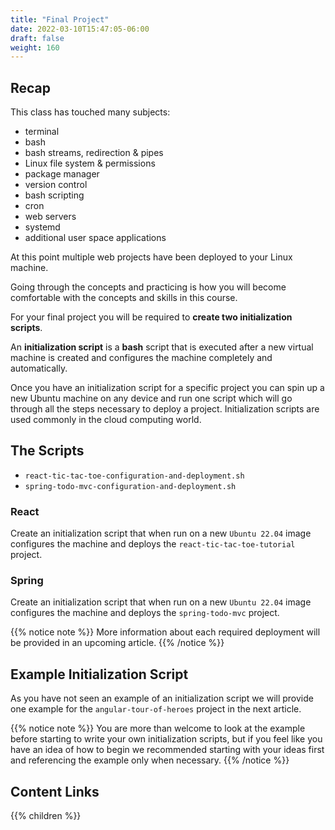 ```yaml
---
title: "Final Project"
date: 2022-03-10T15:47:05-06:00
draft: false
weight: 160
---
```


## Recap

This class has touched many subjects:

- terminal
- bash
- bash streams, redirection & pipes
- Linux file system & permissions
- package manager
- version control
- bash scripting
- cron
- web servers
- systemd
- additional user space applications

At this point multiple web projects have been deployed to your Linux machine.

Going through the concepts and practicing is how you will become comfortable with the concepts and skills in this course.

For your final project you will be required to **create two initialization scripts**.

An **initialization script** is a **bash** script that is executed after a new virtual machine is created and configures the machine completely and automatically.

Once you have an initialization script for a specific project you can spin up a new Ubuntu machine on any device and run one script which will go through all the steps necessary to deploy a project. Initialization scripts are used commonly in the cloud computing world.

## The Scripts

- `react-tic-tac-toe-configuration-and-deployment.sh`
- `spring-todo-mvc-configuration-and-deployment.sh`

### React

Create an initialization script that when run on a new `Ubuntu 22.04` image configures the machine and deploys the `react-tic-tac-toe-tutorial` project.

### Spring

Create an initialization script that when run on a new `Ubuntu 22.04` image configures the machine and deploys the `spring-todo-mvc` project.

{{% notice note %}}
More information about each required deployment will be provided in an upcoming article.
{{% /notice %}}

## Example Initialization Script

As you have not seen an example of an initialization script we will provide one example for the `angular-tour-of-heroes` project in the next article.

{{% notice note %}}
You are more than welcome to look at the example before starting to write your own initialization scripts, but if you feel like you have an idea of how to begin we recommended starting with your ideas first and referencing the example only when necessary.
{{% /notice %}}

## Content Links

{{% children %}}
